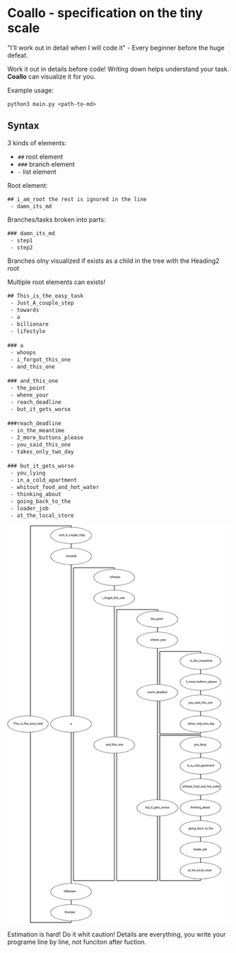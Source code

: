 # Coallo - specification on the tiny scale

"I'll work out in detail when I will code it" - Every beginner before the huge defeat.

Work it out in details before code! Writing down helps understand your task.
**Coallo** can visualize it for you.

Example usage:

```
python3 main.py <path-to-md>
```

## Syntax

3 kinds of elements:
 - ``` ## ```  root element
 - ``` ### ``` branch element
 - ``` - ```   list element


Root element:
```
## i_am_root the rest is ignored in the line
 - damn_its_md
```

Branches/tasks broken into parts:
```
### damn_its_md
 - step1
 - step2
```
Branches olny visualized if exists as a child in the tree with the Heading2 root

Multiple root elements can exists!


```
## This_is_the_easy_task
 - Just_A_couple_step
 - towards
 - a
 - billionare
 - lifestyle

### a
 - whoops
 - i_forgot_this_one
 - and_this_one

### and_this_one
 - the_point
 - whene_your
 - reach_deadline
 - but_it_gets_worse

###reach_deadline
 - in_the_meantime
 - 2_more_buttons_please
 - you_said_this_one
 - takes_only_two_day

### but_it_gets_worse
 - you_lying
 - in_a_cold_apartment
 - whitout_food_and_hot_water
 - thinking_about
 - going_back_to_the
 - loader_job
 - at_the_local_store

```


![Result](visual.png "Result")

Estimation is hard! Do it whit caution!
Details are everything, you write your programe line by line,
not funciton after fuction.

